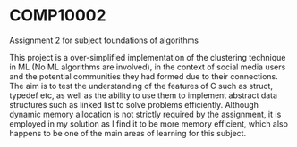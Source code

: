# COMP10002
Assignment 2 for subject foundations of algorithms

This project is a over-simplified implementation of the clustering technique in ML (No ML algorithms are involved),
in the context of social media users and the potential communities they had formed due to their connections.
The aim is to test the understanding of the features of C such as struct, typedef etc, as well as the ability 
to use them to implement abstract data structures such as linked list to solve problems efficiently. Although
dynamic memory allocation is not strictly required by the assignment, it is employed in my solution as I find
it to be more memory efficient, which also happens to be one of the main areas of learning for this subject.
